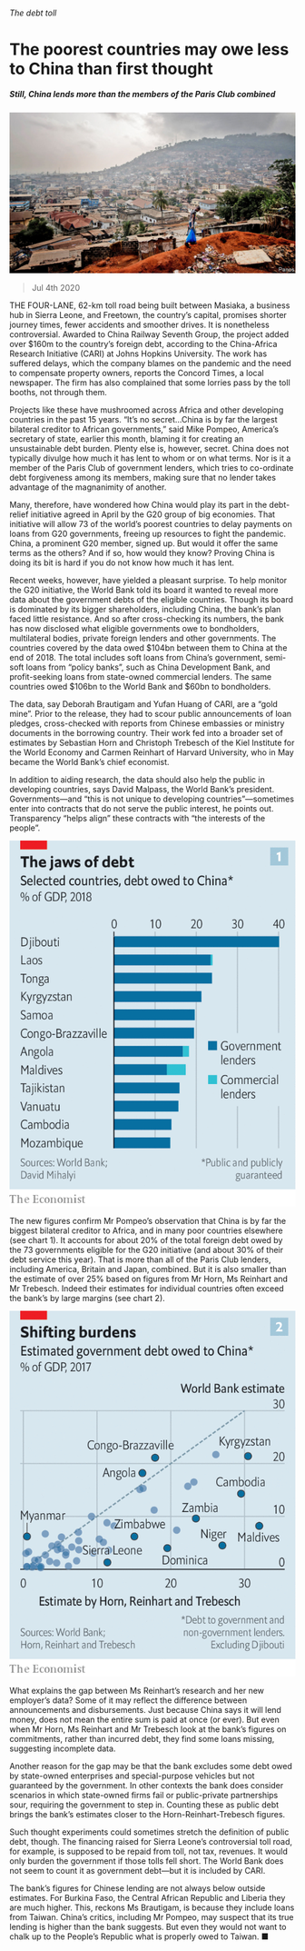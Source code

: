###### The debt toll

# The poorest countries may owe less to China than first thought 

##### Still, China lends more than the members of the Paris Club combined 

![image](images/20200704_FNP003_0.jpg) 

> Jul 4th 2020 

THE FOUR-LANE, 62-km toll road being built between Masiaka, a business hub in Sierra Leone, and Freetown, the country’s capital, promises shorter journey times, fewer accidents and smoother drives. It is nonetheless controversial. Awarded to China Railway Seventh Group, the project added over $160m to the country’s foreign debt, according to the China-Africa Research Initiative (CARI) at Johns Hopkins University. The work has suffered delays, which the company blames on the pandemic and the need to compensate property owners, reports the Concord Times, a local newspaper. The firm has also complained that some lorries pass by the toll booths, not through them.

Projects like these have mushroomed across Africa and other developing countries in the past 15 years. “It’s no secret...China is by far the largest bilateral creditor to African governments,” said Mike Pompeo, America’s secretary of state, earlier this month, blaming it for creating an unsustainable debt burden. Plenty else is, however, secret. China does not typically divulge how much it has lent to whom or on what terms. Nor is it a member of the Paris Club of government lenders, which tries to co-ordinate debt forgiveness among its members, making sure that no lender takes advantage of the magnanimity of another.


Many, therefore, have wondered how China would play its part in the debt-relief initiative agreed in April by the G20 group of big economies. That initiative will allow 73 of the world’s poorest countries to delay payments on loans from G20 governments, freeing up resources to fight the pandemic. China, a prominent G20 member, signed up. But would it offer the same terms as the others? And if so, how would they know? Proving China is doing its bit is hard if you do not know how much it has lent.

Recent weeks, however, have yielded a pleasant surprise. To help monitor the G20 initiative, the World Bank told its board it wanted to reveal more data about the government debts of the eligible countries. Though its board is dominated by its bigger shareholders, including China, the bank’s plan faced little resistance. And so after cross-checking its numbers, the bank has now disclosed what eligible governments owe to bondholders, multilateral bodies, private foreign lenders and other governments. The countries covered by the data owed $104bn between them to China at the end of 2018. The total includes soft loans from China’s government, semi-soft loans from “policy banks”, such as China Development Bank, and profit-seeking loans from state-owned commercial lenders. The same countries owed $106bn to the World Bank and $60bn to bondholders.

The data, say Deborah Brautigam and Yufan Huang of CARI, are a “gold mine”. Prior to the release, they had to scour public announcements of loan pledges, cross-checked with reports from Chinese embassies or ministry documents in the borrowing country. Their work fed into a broader set of estimates by Sebastian Horn and Christoph Trebesch of the Kiel Institute for the World Economy and Carmen Reinhart of Harvard University, who in May became the World Bank’s chief economist.

In addition to aiding research, the data should also help the public in developing countries, says David Malpass, the World Bank’s president. Governments—and “this is not unique to developing countries”—sometimes enter into contracts that do not serve the public interest, he points out. Transparency “helps align” these contracts with “the interests of the people”.

![image](images/20200704_FNC283.png) 


The new figures confirm Mr Pompeo’s observation that China is by far the biggest bilateral creditor to Africa, and in many poor countries elsewhere (see chart 1). It accounts for about 20% of the total foreign debt owed by the 73 governments eligible for the G20 initiative (and about 30% of their debt service this year). That is more than all of the Paris Club lenders, including America, Britain and Japan, combined. But it is also smaller than the estimate of over 25% based on figures from Mr Horn, Ms Reinhart and Mr Trebesch. Indeed their estimates for individual countries often exceed the bank’s by large margins (see chart 2).

![image](images/20200704_FNC285.png) 


What explains the gap between Ms Reinhart’s research and her new employer’s data? Some of it may reflect the difference between announcements and disbursements. Just because China says it will lend money, does not mean the entire sum is paid at once (or ever). But even when Mr Horn, Ms Reinhart and Mr Trebesch look at the bank’s figures on commitments, rather than incurred debt, they find some loans missing, suggesting incomplete data.

Another reason for the gap may be that the bank excludes some debt owed by state-owned enterprises and special-purpose vehicles but not guaranteed by the government. In other contexts the bank does consider scenarios in which state-owned firms fail or public-private partnerships sour, requiring the government to step in. Counting these as public debt brings the bank’s estimates closer to the Horn-Reinhart-Trebesch figures.

Such thought experiments could sometimes stretch the definition of public debt, though. The financing raised for Sierra Leone’s controversial toll road, for example, is supposed to be repaid from toll, not tax, revenues. It would only burden the government if those tolls fell short. The World Bank does not seem to count it as government debt—but it is included by CARI.

The bank’s figures for Chinese lending are not always below outside estimates. For Burkina Faso, the Central African Republic and Liberia they are much higher. This, reckons Ms Brautigam, is because they include loans from Taiwan. China’s critics, including Mr Pompeo, may suspect that its true lending is higher than the bank suggests. But even they would not want to chalk up to the People’s Republic what is properly owed to Taiwan. ■

